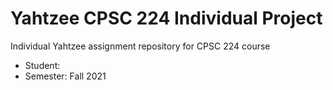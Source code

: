 # Yahtzee CPSC 224 Individual Project

Individual Yahtzee assignment repository for CPSC 224 course

- Student:  
- Semester: Fall 2021
